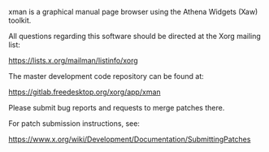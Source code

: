 xman is a graphical manual page browser using the Athena Widgets (Xaw) toolkit.

All questions regarding this software should be directed at the
Xorg mailing list:

  https://lists.x.org/mailman/listinfo/xorg

The master development code repository can be found at:

  https://gitlab.freedesktop.org/xorg/app/xman

Please submit bug reports and requests to merge patches there.

For patch submission instructions, see:

  https://www.x.org/wiki/Development/Documentation/SubmittingPatches

